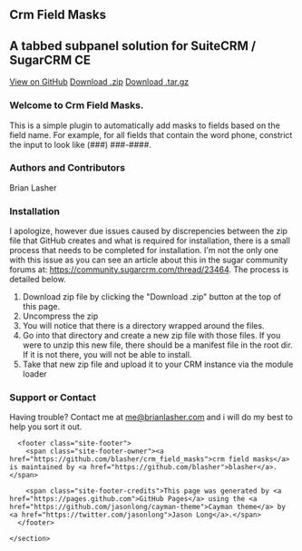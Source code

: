 <!DOCTYPE html>
<html lang="en-us">
<head>
    <meta charset="UTF-8">
    <title>CRM Field Masks</title>
    <meta name="viewport" content="width=device-width, initial-scale=1">
    <link rel="stylesheet" type="text/css" href="stylesheets/normalize.css" media="screen">
    <link href='https://fonts.googleapis.com/css?family=Open+Sans:400,700' rel='stylesheet' type='text/css'>
    <link rel="stylesheet" type="text/css" href="stylesheets/stylesheet.css" media="screen">
    <link rel="stylesheet" type="text/css" href="stylesheets/github-light.css" media="screen">
</head>
<body>
<section class="page-header">
      <h1 class="project-name">Crm Field Masks</h1>
      <h2 class="project-tagline">A tabbed subpanel solution for SuiteCRM / SugarCRM CE</h2>
      <a href="https://github.com/blasher/crm_field_masks" class="btn">View on GitHub</a>
      <a href="https://github.com/blasher/crm_field_masks/zipball/master" class="btn">Download .zip</a>
      <a href="https://github.com/blasher/crm_field_masks/tarball/master" class="btn">Download .tar.gz</a>
</section>

<section class="main-content">
    <h3><a id="welcome-to-crm-field-masks" class="anchor" href="#welcome-to-crm-field-masks" aria-hidden="true"><span aria-hidden="true" class="octicon octicon-link"></span></a>Welcome to Crm Field Masks.</h3>

<p>This is a simple plugin to automatically add masks to fields based on the field name.  For example, for all fields
that contain the word phone, constrict the input to look like (###) ###-####.</p>

<h3><a id="authors-and-contributors" class="anchor" href="#authors-and-contributors" aria-hidden="true"><span aria-hidden="true" class="octicon octicon-link"></span></a>Authors and Contributors</h3>
<p>Brian Lasher</p>


<h3><a id="installation" class="anchor" href="#installation" aria-hidden="true"><span aria-hidden="true" class="octicon octicon-link"></span></a>Installation</h3>
<p>I apologize, however due issues caused by discrepencies between the zip file that GitHub creates and what 
is required for installation, there is a small process that needs to be completed for installation.  I'm not
the only one with this issue as you can see an article about this in the sugar community forums at:
<a href="https://community.sugarcrm.com/thread/23464">https://community.sugarcrm.com/thread/23464</a>.  The
process is detailed below.
</p>
<ol>
<li>Download zip file by clicking the "Download .zip" button at the top of this page.</li>
<li>Uncompress the zip</li>
<li>You will notice that there is a directory wrapped around the files.</li>
<li>Go into that directory and create a new zip file with those files.  If you were to unzip this new file, there should be a manifest file in the root dir.  If it is not there, you will not be able to install.</li>
<li>Take that new zip file and upload it to your CRM instance via the module loader</li>
</ol>

<h3><a id="support-or-contact" class="anchor" href="#support-or-contact" aria-hidden="true"><span aria-hidden="true" class="octicon octicon-link"></span></a>Support or Contact</h3>

<p>Having trouble? Contact me at <a href="mailto:me@brianlasher.com">me@brianlasher.com</a> and i will do my best to help you sort it out.</p>

      <footer class="site-footer">
        <span class="site-footer-owner"><a href="https://github.com/blasher/crm_field_masks">crm field masks</a> is maintained by <a href="https://github.com/blasher">blasher</a>.</span>

        <span class="site-footer-credits">This page was generated by <a href="https://pages.github.com">GitHub Pages</a> using the <a href="https://github.com/jasonlong/cayman-theme">Cayman theme</a> by <a href="https://twitter.com/jasonlong">Jason Long</a>.</span>
      </footer>

    </section>

  
  </body>
</html>
